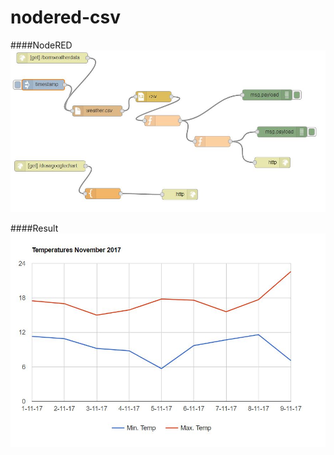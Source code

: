 # nodered-csv

####NodeRED
![NodeRED google charts csv](https://github.com/raspberrypisig/nodered-csv/raw/master/drawgooglechartscsv.jpg)


####Result
![Google Chart](https://github.com/raspberrypisig/nodered-csv/raw/master/drawgooglechart.jpg)

